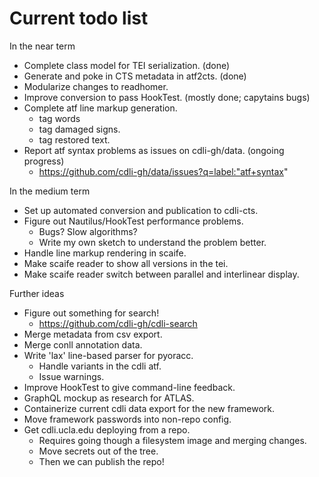 # Current todo list

In the near term

- Complete class model for TEI serialization. (done)
- Generate and poke in CTS metadata in atf2cts. (done)
- Modularize changes to readhomer.
- Improve conversion to pass HookTest. (mostly done; capytains bugs)
- Complete atf line markup generation.
  - tag words
  - tag damaged signs.
  - tag restored text.
- Report atf syntax problems as issues on cdli-gh/data. (ongoing progress)
  - https://github.com/cdli-gh/data/issues?q=label:"atf+syntax"

In the medium term

- Set up automated conversion and publication to cdli-cts.
- Figure out Nautilus/HookTest performance problems.
  - Bugs? Slow algorithms?
  - Write my own sketch to understand the problem better.
- Handle line markup rendering in scaife.
- Make scaife reader to show all versions in the tei.
- Make scaife reader switch between parallel and interlinear display.

Further ideas

- Figure out something for search!
  - https://github.com/cdli-gh/cdli-search
- Merge metadata from csv export.
- Merge conll annotation data.
- Write 'lax' line-based parser for pyoracc.
  - Handle variants in the cdli atf.
  - Issue warnings.
- Improve HookTest to give command-line feedback.
- GraphQL mockup as research for ATLAS.
- Containerize current cdli data export for the new framework.
- Move framework passwords into non-repo config.
- Get cdli.ucla.edu deploying from a repo.
  - Requires going though a filesystem image and merging changes.
  - Move secrets out of the tree.
  - Then we can publish the repo!
